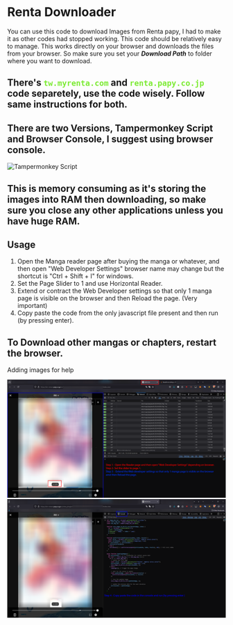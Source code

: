 # Renta Downloader

You can use this code to download Images from Renta papy, I had to make it as other codes had stopped working. This code should be relatively easy to manage. This works directly on your browser and downloads the files from your browser. So make sure you set your ***Download Path*** to folder where you want to download.
## There's <code style="color : #7deb34">tw.myrenta.com</code> and <code style="color : #7deb34">renta.papy.co.jp</code> code separetely, use the code wisely. Follow same instructions for both.
## There are two Versions, Tampermonkey Script and Browser Console, I suggest using browser console.

![Tampermonkey Script]( https://greasyfork.org/en/scripts/534997-renta-papy-image-downloader )

## This is memory consuming as it's storing the images into RAM then downloading, so make sure you close any other applications unless you have huge RAM.

## Usage
  1. Open the Manga reader page after buying the manga or whatever, and then open "Web Developer Settings" browser name may change but the shortcut is "Ctrl + Shift + I" for windows.
  2. Set the Page Slider to 1 and use Horizontal Reader.
  3. Extend or contract the Web Developer settings so that only 1 manga page is visible on the browser and then Reload the page. (Very important)
  4. Copy paste the code from the only javascript file present and then run (by pressing enter).

## To Download other mangas or chapters, restart the browser.
Adding images for help

![Image 1](image/img1.png)
![Image 2](image/img2.png)
